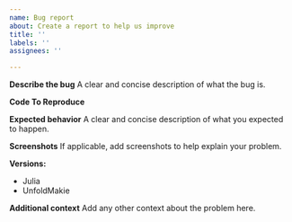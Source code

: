 ```yaml
---
name: Bug report
about: Create a report to help us improve
title: ''
labels: ''
assignees: ''

---
```


**Describe the bug**
A clear and concise description of what the bug is.

**Code To Reproduce**


**Expected behavior**
A clear and concise description of what you expected to happen.

**Screenshots**
If applicable, add screenshots to help explain your problem.

**Versions:**
 - Julia
 - UnfoldMakie


**Additional context**
Add any other context about the problem here.
